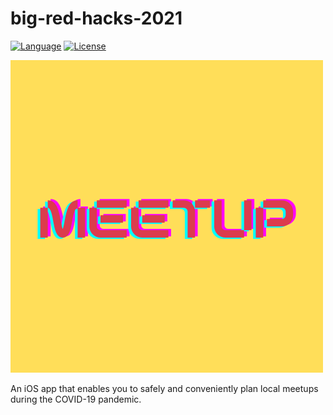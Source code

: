 # big-red-hacks-2021
[![Language](https://img.shields.io/badge/Language-Swift_5-orange.svg)]()
[![License](https://img.shields.io/badge/License-MIT-blue.svg)]()

![](meetup_500x500.png)

An iOS app that enables you to safely and conveniently plan local meetups during the COVID-19 pandemic.
